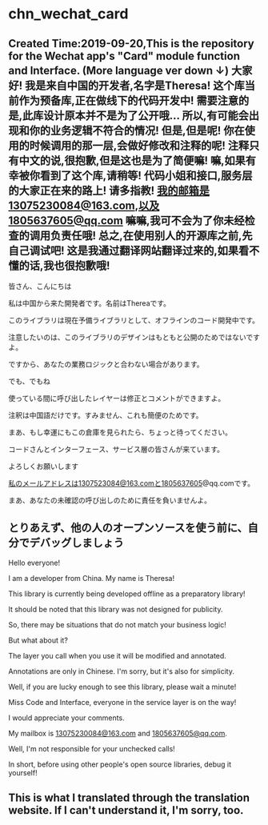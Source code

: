 # chn_wechat_card
Created Time:2019-09-20,This is the repository for the Wechat app's "Card" module function and Interface.
(More language ver down ↓)
大家好!
我是来自中国的开发者,名字是Theresa!
这个库当前作为预备库,正在做线下的代码开发中!
需要注意的是,此库设计原本并不是为了公开哦...
所以,有可能会出现和你的业务逻辑不符合的情况!
但是,但是呢!
你在使用的时候调用的那一层,会做好修改和注释的呢!
注释只有中文的说,很抱歉,但是这也是为了简便嘛!
嘛,如果有幸被你看到了这个库,请稍等!
代码小姐和接口,服务层的大家正在来的路上!
请多指教!
我的邮箱是13075230084@163.com,以及1805637605@qq.com
嘛嘛,我可不会为了你未经检查的调用负责任哦!
总之,在使用别人的开源库之前,先自己调试吧!
这是我通过翻译网站翻译过来的,如果看不懂的话,我也很抱歉哦!
----------------------------------------------------------
皆さん、こんにちは

私は中国から来た開発者です。名前はThereaです。

このライブラリは現在予備ライブラリとして、オフラインのコード開発中です。

注意したいのは、このライブラリのデザインはもともと公開のためではないですよ。

ですから、あなたの業務ロジックと合わない場合があります。

でも、でもね

使っている間に呼び出したレイヤーは修正とコメントができますよ。

注釈は中国語だけです。すみません、これも簡便のためです。

まあ、もし幸運にもこの倉庫を見られたら、ちょっと待ってください。

コードさんとインターフェース、サービス層の皆さんが来ています。

よろしくお願いします

私のメールアドレスは1307523084@163.comと1805637605@qq.comです。

まあ、あなたの未確認の呼び出しのために責任を負いませんよ。

とりあえず、他の人のオープンソースを使う前に、自分でデバッグしましょう
----------------------------------------------------------------------
Hello everyone!

I am a developer from China. My name is Theresa!

This library is currently being developed offline as a preparatory library!

It should be noted that this library was not designed for publicity.

So, there may be situations that do not match your business logic!

But what about it?

The layer you call when you use it will be modified and annotated.

Annotations are only in Chinese. I'm sorry, but it's also for simplicity.

Well, if you are lucky enough to see this library, please wait a minute!

Miss Code and Interface, everyone in the service layer is on the way!

I would appreciate your comments.

My mailbox is 13075230084@163.com and 1805637605@qq.com.

Well, I'm not responsible for your unchecked calls!

In short, before using other people's open source libraries, debug it yourself!

This is what I translated through the translation website. If I can't understand it, I'm sorry, too.
------------------------------------------------------------------------------------------------------

